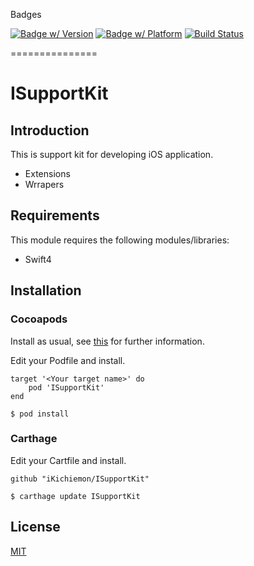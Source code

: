Badges

[![Badge w/ Version](https://cocoapod-badges.herokuapp.com/v/ISupportKit/badge.png)](https://cocoadocs.org/docsets/ISupportKit)
[![Badge w/ Platform](https://cocoapod-badges.herokuapp.com/p/ISupportKit/badge.svg)](https://cocoadocs.org/docsets/ISupportKit)
[![Build Status](https://travis-ci.com/iKichiemon/ISupportKit.svg?branch=master)](https://travis-ci.com/iKichiemon/ISupportKit)

===============

# ISupportKit

## Introduction

This is support kit for developing iOS application.

- Extensions
- Wrrapers

## Requirements

This module requires the following modules/libraries:

- Swift4

## Installation

### Cocoapods

Install as usual, see [this](https://drupat.org/documentation/install/modules-themes/modules-7) for further information.

Edit your Podfile and install.
```
target '<Your target name>' do
    pod 'ISupportKit'
end
```

```
$ pod install
```

### Carthage

Edit your Cartfile and install.

```
github "iKichiemon/ISupportKit"
```

```
$ carthage update ISupportKit
```

## License

[MIT](https://github.com/iKichiemon/ISupportKit/blob/master/LICENSE)
